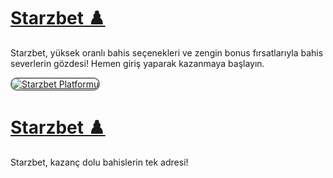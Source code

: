# <a href="https://t2m.io/2284401" title="Starzbet ♟️">Starzbet ♟️</a>

Starzbet, yüksek oranlı bahis seçenekleri ve zengin bonus fırsatlarıyla bahis severlerin gözdesi! Hemen giriş yaparak kazanmaya başlayın.

<a href="https://t2m.io/2284401" title="Starzbet Güncel Giriş">
<img src="https://i.ibb.co/gtF7ptH/photo-2025-01-13-14-27-16.jpg" alt="Starzbet Platformu" style="max-width: 100%; border: 2px solid #777; border-radius: 10px;">
</a>

# <a href="https://t2m.io/2284401" title="Starzbet ♟️">Starzbet ♟️</a>
Starzbet, kazanç dolu bahislerin tek adresi!
